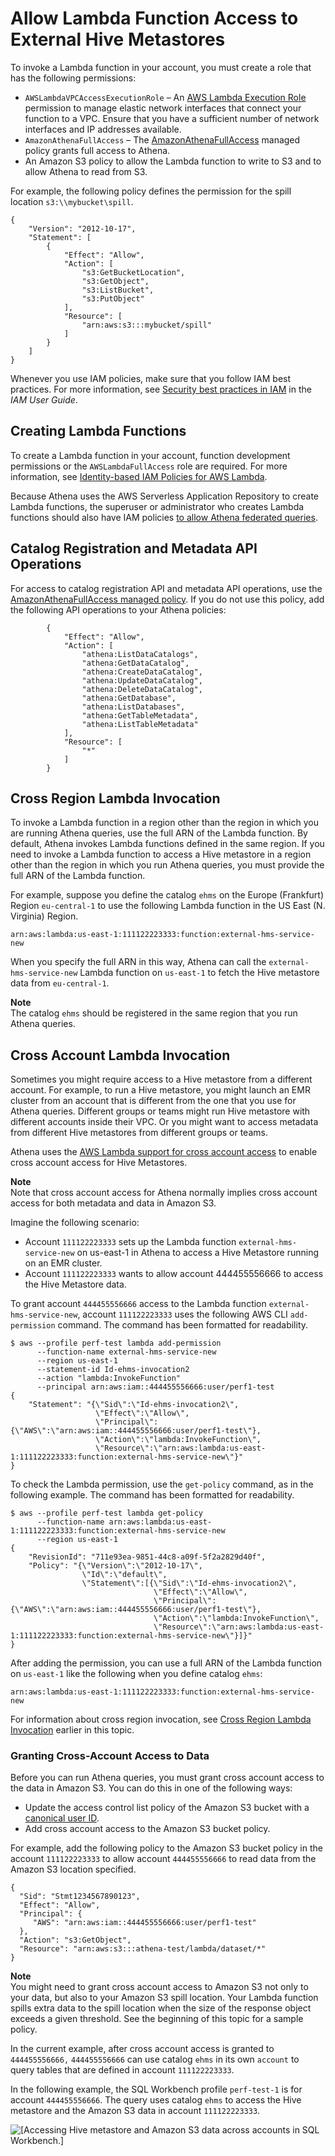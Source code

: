 # Allow Lambda Function Access to External Hive Metastores<a name="hive-metastore-iam-access-lambda"></a>

To invoke a Lambda function in your account, you must create a role that has the following permissions:
+ `AWSLambdaVPCAccessExecutionRole` – An [AWS Lambda Execution Role](https://docs.aws.amazon.com/lambda/latest/dg/lambda-intro-execution-role.html) permission to manage elastic network interfaces that connect your function to a VPC\. Ensure that you have a sufficient number of network interfaces and IP addresses available\.
+ `AmazonAthenaFullAccess` – The [AmazonAthenaFullAccess](managed-policies.md#amazonathenafullaccess-managed-policy) managed policy grants full access to Athena\.
+ An Amazon S3 policy to allow the Lambda function to write to S3 and to allow Athena to read from S3\.

For example, the following policy defines the permission for the spill location `s3:\\mybucket\spill`\.

```
{
    "Version": "2012-10-17",
    "Statement": [
        {
            "Effect": "Allow",
            "Action": [
                "s3:GetBucketLocation",
                "s3:GetObject",
                "s3:ListBucket",
                "s3:PutObject"
            ],
            "Resource": [
                "arn:aws:s3:::mybucket/spill"
            ]
        }
    ]
}
```

Whenever you use IAM policies, make sure that you follow IAM best practices\. For more information, see [Security best practices in IAM](https://docs.aws.amazon.com/IAM/latest/UserGuide/best-practices.html) in the *IAM User Guide*\.

## Creating Lambda Functions<a name="hive-metastore-iam-access-lambda-creating-lambda-functions"></a>

To create a Lambda function in your account, function development permissions or the `AWSLambdaFullAccess` role are required\. For more information, see [Identity\-based IAM Policies for AWS Lambda](https://docs.aws.amazon.com/lambda/latest/dg/access-control-identity-based.html)\.

Because Athena uses the AWS Serverless Application Repository to create Lambda functions, the superuser or administrator who creates Lambda functions should also have IAM policies [to allow Athena federated queries](federated-query-iam-access.md)\.

## Catalog Registration and Metadata API Operations<a name="hive-metastore-iam-access-lambda-catalog-registration-and-metadata-api-operations"></a>

For access to catalog registration API and metadata API operations, use the [AmazonAthenaFullAccess managed policy](managed-policies.md#amazonathenafullaccess-managed-policy)\. If you do not use this policy, add the following API operations to your Athena policies:

```
        {
            "Effect": "Allow",
            "Action": [
                "athena:ListDataCatalogs",
                "athena:GetDataCatalog",
                "athena:CreateDataCatalog",
                "athena:UpdateDataCatalog",
                "athena:DeleteDataCatalog",
                "athena:GetDatabase",
                "athena:ListDatabases",
                "athena:GetTableMetadata",
                "athena:ListTableMetadata"
            ],
            "Resource": [
                "*"
            ]
        }
```

## Cross Region Lambda Invocation<a name="hive-metastore-iam-access-lambda-cross-region-invocation"></a>

To invoke a Lambda function in a region other than the region in which you are running Athena queries, use the full ARN of the Lambda function\. By default, Athena invokes Lambda functions defined in the same region\. If you need to invoke a Lambda function to access a Hive metastore in a region other than the region in which you run Athena queries, you must provide the full ARN of the Lambda function\.

For example, suppose you define the catalog `ehms` on the Europe \(Frankfurt\) Region `eu-central-1` to use the following Lambda function in the US East \(N\. Virginia\) Region\.

```
arn:aws:lambda:us-east-1:111122223333:function:external-hms-service-new     
```

When you specify the full ARN in this way, Athena can call the `external-hms-service-new` Lambda function on `us-east-1` to fetch the Hive metastore data from `eu-central-1`\.

**Note**  
The catalog `ehms` should be registered in the same region that you run Athena queries\.

## Cross Account Lambda Invocation<a name="hive-metastore-iam-access-lambda-cross-account-invocation"></a>

Sometimes you might require access to a Hive metastore from a different account\. For example, to run a Hive metastore, you might launch an EMR cluster from an account that is different from the one that you use for Athena queries\. Different groups or teams might run Hive metastore with different accounts inside their VPC\. Or you might want to access metadata from different Hive metastores from different groups or teams\.

Athena uses the [AWS Lambda support for cross account access](https://aws.amazon.com/blogs/compute/easy-authorization-of-aws-lambda-functions/) to enable cross account access for Hive Metastores\.

**Note**  
Note that cross account access for Athena normally implies cross account access for both metadata and data in Amazon S3\.

Imagine the following scenario:
+ Account `111122223333` sets up the Lambda function `external-hms-service-new` on us\-east\-1 in Athena to access a Hive Metastore running on an EMR cluster\.
+ Account `111122223333` wants to allow account 444455556666 to access the Hive Metastore data\.

To grant account `444455556666` access to the Lambda function `external-hms-service-new`, account `111122223333` uses the following AWS CLI `add-permission` command\. The command has been formatted for readability\.

```
$ aws --profile perf-test lambda add-permission
      --function-name external-hms-service-new
      --region us-east-1
      --statement-id Id-ehms-invocation2
      --action "lambda:InvokeFunction"
      --principal arn:aws:iam::444455556666:user/perf1-test
{
    "Statement": "{\"Sid\":\"Id-ehms-invocation2\",
                   \"Effect\":\"Allow\",
                   \"Principal\":{\"AWS\":\"arn:aws:iam::444455556666:user/perf1-test\"},
                   \"Action\":\"lambda:InvokeFunction\",
                   \"Resource\":\"arn:aws:lambda:us-east-1:111122223333:function:external-hms-service-new\"}"
}
```

To check the Lambda permission, use the `get-policy` command, as in the following example\. The command has been formatted for readability\.

```
$ aws --profile perf-test lambda get-policy 
      --function-name arn:aws:lambda:us-east-1:111122223333:function:external-hms-service-new 
      --region us-east-1
{
    "RevisionId": "711e93ea-9851-44c8-a09f-5f2a2829d40f",
    "Policy": "{\"Version\":\"2012-10-17\",
                \"Id\":\"default\",
                \"Statement\":[{\"Sid\":\"Id-ehms-invocation2\",
                                \"Effect\":\"Allow\",
                                \"Principal\":{\"AWS\":\"arn:aws:iam::444455556666:user/perf1-test\"},
                                \"Action\":\"lambda:InvokeFunction\",
                                \"Resource\":\"arn:aws:lambda:us-east-1:111122223333:function:external-hms-service-new\"}]}"
}
```

After adding the permission, you can use a full ARN of the Lambda function on `us-east-1` like the following when you define catalog `ehms`:

```
arn:aws:lambda:us-east-1:111122223333:function:external-hms-service-new
```

For information about cross region invocation, see [Cross Region Lambda Invocation](#hive-metastore-iam-access-lambda-cross-region-invocation) earlier in this topic\.

### Granting Cross\-Account Access to Data<a name="hive-metastore-iam-access-lambda-granting-cross-account-access-to-data"></a>

Before you can run Athena queries, you must grant cross account access to the data in Amazon S3\. You can do this in one of the following ways:
+ Update the access control list policy of the Amazon S3 bucket with a [canonical user ID](https://docs.aws.amazon.com/general/latest/gr/acct-identifiers.html)\.
+ Add cross account access to the Amazon S3 bucket policy\.

For example, add the following policy to the Amazon S3 bucket policy in the account `111122223333` to allow account `444455556666` to read data from the Amazon S3 location specified\.

```
{
  "Sid": "Stmt1234567890123",
  "Effect": "Allow",
  "Principal": {
     "AWS": "arn:aws:iam::444455556666:user/perf1-test"
  },
  "Action": "s3:GetObject",
  "Resource": "arn:aws:s3:::athena-test/lambda/dataset/*"
}
```

**Note**  
You might need to grant cross account access to Amazon S3 not only to your data, but also to your Amazon S3 spill location\. Your Lambda function spills extra data to the spill location when the size of the response object exceeds a given threshold\. See the beginning of this topic for a sample policy\.

In the current example, after cross account access is granted to `444455556666,` `444455556666` can use catalog `ehms` in its own `account` to query tables that are defined in account `111122223333`\.

In the following example, the SQL Workbench profile `perf-test-1` is for account `444455556666`\. The query uses catalog `ehms` to access the Hive metastore and the Amazon S3 data in account `111122223333`\.

![\[Accessing Hive metastore and Amazon S3 data across accounts in SQL Workbench.\]](http://docs.aws.amazon.com/athena/latest/ug/images/hive-metastore-iam-access-lambda-1.png)